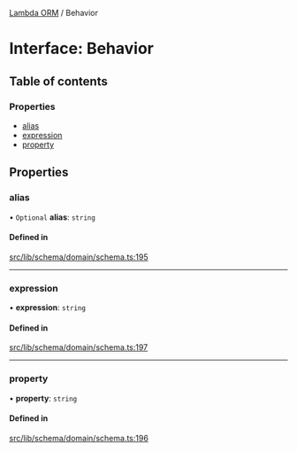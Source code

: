 [Lambda ORM](../README.md) / Behavior

# Interface: Behavior

## Table of contents

### Properties

- [alias](Behavior.md#alias)
- [expression](Behavior.md#expression)
- [property](Behavior.md#property)

## Properties

### alias

• `Optional` **alias**: `string`

#### Defined in

[src/lib/schema/domain/schema.ts:195](https://github.com/lambda-orm/lambdaorm-base/blob/fe2f43e578a7a5b6b421dae2d71341dfb5a9738e/src/lib/schema/domain/schema.ts#L195)

___

### expression

• **expression**: `string`

#### Defined in

[src/lib/schema/domain/schema.ts:197](https://github.com/lambda-orm/lambdaorm-base/blob/fe2f43e578a7a5b6b421dae2d71341dfb5a9738e/src/lib/schema/domain/schema.ts#L197)

___

### property

• **property**: `string`

#### Defined in

[src/lib/schema/domain/schema.ts:196](https://github.com/lambda-orm/lambdaorm-base/blob/fe2f43e578a7a5b6b421dae2d71341dfb5a9738e/src/lib/schema/domain/schema.ts#L196)
